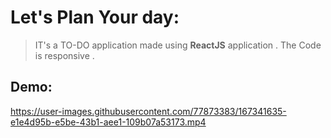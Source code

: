 # Let's Plan Your day:
> IT's a TO-DO application made using **ReactJS** application . The Code is responsive .

## Demo:


https://user-images.githubusercontent.com/77873383/167341635-e1e4d95b-e5be-43b1-aee1-109b07a53173.mp4


